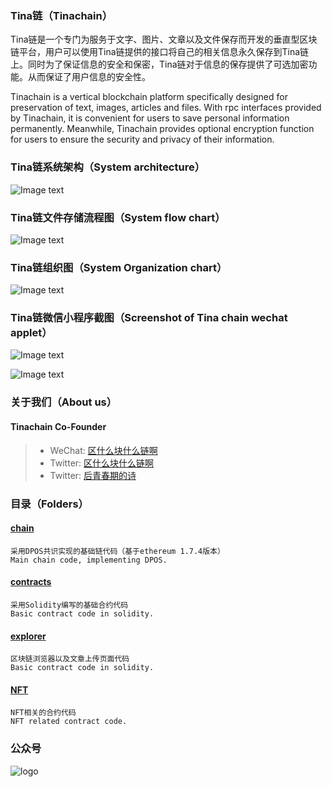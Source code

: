 
### Tina链（Tinachain）
Tina链是一个专门为服务于文字、图片、文章以及文件保存而开发的垂直型区块链平台，用户可以使用Tina链提供的接口将自己的相关信息永久保存到Tina链上。同时为了保证信息的安全和保密，Tina链对于信息的保存提供了可选加密功能。从而保证了用户信息的安全性。

Tinachain is a vertical blockchain platform specifically designed for preservation of text, images, articles and files. With rpc interfaces provided by Tinachain, it is convenient for users to save personal information permanently. Meanwhile, Tinachain provides optional encryption function for users to ensure the security and privacy of their information.

### Tina链系统架构（System architecture）
![Image text](https://github.com/DExpress-dev/DE-tinachain/blob/main/Tina/image/Architecture.png)

### Tina链文件存储流程图（System flow chart）
![Image text](https://github.com/DExpress-dev/DE-tinachain/blob/main/Tina/image/process.png)

### Tina链组织图（System Organization chart）
![Image text](https://github.com/DExpress-dev/DE-tinachain/blob/main/Tina/image/combination.png)

### Tina链微信小程序截图（Screenshot of Tina chain wechat applet）
![Image text](https://github.com/DExpress-dev/DE-tinachain/blob/main/Tina/image/Mini_Programs1.jpg)

![Image text](https://github.com/DExpress-dev/DE-tinachain/blob/main/Tina/image/Mini_Programs2.jpg)

### 关于我们（About us）

#### Tinachain Co-Founder
> * WeChat: [区什么块什么链啊](Blockchain_fxh7622) 	
> * Twitter: [区什么块什么链啊](https://twitter.com/chain_fxh7622) 
> * Twitter: [后青春期的诗](https://twitter.com/chain_stayreal)


### 目录（Folders）

#### [chain](https://github.com/DExpress-dev/DE-tinachain/tree/master/chain)
    采用DPOS共识实现的基础链代码（基于ethereum 1.7.4版本）
    Main chain code, implementing DPOS.

#### [contracts](https://github.com/DExpress-dev/DE-tinachain/tree/master/contracts)
    采用Solidity编写的基础合约代码
    Basic contract code in solidity.

#### [explorer](https://github.com/DExpress-dev/DE-tinachain/tree/master/explorer)
    区块链浏览器以及文章上传页面代码
    Basic contract code in solidity.

#### [NFT](https://github.com/DExpress-dev/DE-tinachain/tree/main/NFT)
    NFT相关的合约代码
    NFT related contract code.


### 公众号
![logo](https://raw.githubusercontent.com/Tinachain/Tinachain/master/image/wechat.png)